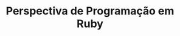 ---
title: "Perspectiva de Programação em Ruby"
url: /pt/java/perspectiva-de-programacao-em-ruby/
weight: 20
type: docs
---